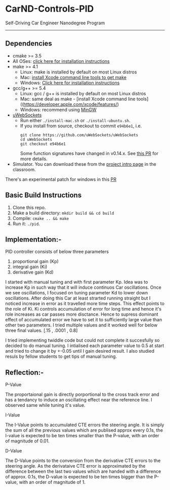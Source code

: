 # CarND-Controls-PID
Self-Driving Car Engineer Nanodegree Program

---

## Dependencies

* cmake >= 3.5
 * All OSes: [click here for installation instructions](https://cmake.org/install/)
* make >= 4.1
  * Linux: make is installed by default on most Linux distros
  * Mac: [install Xcode command line tools to get make](https://developer.apple.com/xcode/features/)
  * Windows: [Click here for installation instructions](http://gnuwin32.sourceforge.net/packages/make.htm)
* gcc/g++ >= 5.4
  * Linux: gcc / g++ is installed by default on most Linux distros
  * Mac: same deal as make - [install Xcode command line tools]((https://developer.apple.com/xcode/features/)
  * Windows: recommend using [MinGW](http://www.mingw.org/)
* [uWebSockets](https://github.com/uWebSockets/uWebSockets)
  * Run either `./install-mac.sh` or `./install-ubuntu.sh`.
  * If you install from source, checkout to commit `e94b6e1`, i.e.
    ```
    git clone https://github.com/uWebSockets/uWebSockets 
    cd uWebSockets
    git checkout e94b6e1
    ```
    Some function signatures have changed in v0.14.x. See [this PR](https://github.com/udacity/CarND-MPC-Project/pull/3) for more details.
* Simulator. You can download these from the [project intro page](https://github.com/udacity/self-driving-car-sim/releases) in the classroom.

There's an experimental patch for windows in this [PR](https://github.com/udacity/CarND-PID-Control-Project/pull/3)

## Basic Build Instructions

1. Clone this repo.
2. Make a build directory: `mkdir build && cd build`
3. Compile: `cmake .. && make`
4. Run it: `./pid`. 





## Implementation:-

PID controller consists of below three parameters
1) proportional gain (Kp)
2) integral gain (Ki)
3) derivative gain (Kd)


I started with manual tuning and with first parameter Kp. Idea was to increase Kp in such way that it will induce continuos Car oscillations. 
Once we see oscillations, I focused on tuning parameter Kd to lower down oscillations. After doing this Car at least strarted running straight but I noticed increase in error 
as it  travelled more time steps. This effect points to the role of Ki. Ki controls accumulation of error for long time and hence it's role increases as car passes more disctance. 
Hence to supress dominant effect of accumulated error we have to  set it to sufficiently large value than other two parameters. I tried multiple values and it worked well for below three final values. 
[.15 , .0001 , 0.8] 


I tried implementing twiddle code but could not complete it succesfully so decided to do manual tuning. I intialised each parameter value to 0.5 at start and tried to change it by +-0.05 until I gain desired result. I also studied resuls by fellow students to get tips of manual tuning. 
 
## Reflection:-

P-Value

The proportaional gain is directly porportional to the cross track error and has a tendancy to induce an oscillating effect near the reference line.  I observed same while tuning it's value.  

I-Value

The I-Value points to accumulated CTE errors the steering angle. It is simply the sum of all the previous values which are publised approx every 0.1s, the I-value is expected to be ten times smaller than the P-value, with an order of magnitude of 0.01.

D-Value

The D-Value points to the conversion from the derivative CTE errors to the steering angle. As the derivataive CTE error is approximated by the difference between the last two values which are handed with a difference of approx. 0.1s, the D-value is expected to be ten times bigger than the P-value, with an order of magnitude of 1.  
